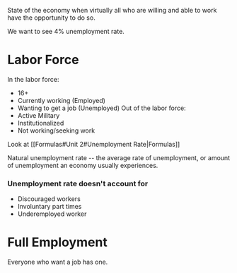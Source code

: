 State of the economy when virtually all who are willing and able to work have the opportunity to do so.

We want to see $4\%$ unemployment rate.
# Labor Force
In the labor force:
- $16+$
- Currently working (Employed)
- Wanting to get a job (Unemployed)
Out of the labor force:
- Active Military
- Institutionalized
- Not working/seeking work

Look at [[Formulas#Unit 2#Unemployment Rate|Formulas]]

Natural unemployment rate -- the average rate of unemployment, or amount of unemployment an economy usually experiences.

### Unemployment rate doesn't account for 
- Discouraged workers
- Involuntary part times
- Underemployed worker

# Full Employment 
Everyone who want a job has one.